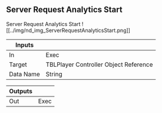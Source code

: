 ## Server Request Analytics Start
Server Request Analytics Start
![[../img/nd_img_ServerRequestAnalyticsStart.png]]

|Inputs||
|--|--|
| In | Exec |
| Target | TBLPlayer Controller Object Reference |
| Data Name | String |

|Outputs||
|--|--|
| Out | Exec |
